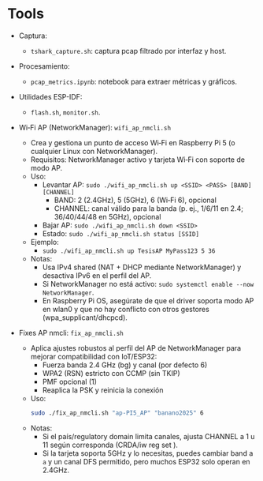 # Tools

- Captura:
  - `tshark_capture.sh`: captura pcap filtrado por interfaz y host.
- Procesamiento:
  - `pcap_metrics.ipynb`: notebook para extraer métricas y gráficos.
- Utilidades ESP-IDF:
  - `flash.sh`, `monitor.sh`.

- Wi‑Fi AP (NetworkManager): `wifi_ap_nmcli.sh`
  - Crea y gestiona un punto de acceso Wi‑Fi en Raspberry Pi 5 (o cualquier Linux con NetworkManager).
  - Requisitos: NetworkManager activo y tarjeta Wi‑Fi con soporte de modo AP.
  - Uso:
    - Levantar AP: `sudo ./wifi_ap_nmcli.sh up <SSID> <PASS> [BAND] [CHANNEL]`
      - BAND: 2 (2.4GHz), 5 (5GHz), 6 (Wi‑Fi 6), opcional
      - CHANNEL: canal válido para la banda (p. ej., 1/6/11 en 2.4; 36/40/44/48 en 5GHz), opcional
    - Bajar AP: `sudo ./wifi_ap_nmcli.sh down <SSID>`
    - Estado: `sudo ./wifi_ap_nmcli.sh status [SSID]`
  - Ejemplo:
    - `sudo ./wifi_ap_nmcli.sh up TesisAP MyPass123 5 36`
  - Notas:
    - Usa IPv4 shared (NAT + DHCP mediante NetworkManager) y desactiva IPv6 en el perfil del AP.
    - Si NetworkManager no está activo: `sudo systemctl enable --now NetworkManager`.
    - En Raspberry Pi OS, asegúrate de que el driver soporta modo AP en wlan0 y que no hay conflicto con otros gestores (wpa_supplicant/dhcpcd).

- Fixes AP nmcli: `fix_ap_nmcli.sh`
  - Aplica ajustes robustos al perfil del AP de NetworkManager para mejorar compatibilidad con IoT/ESP32:
    - Fuerza banda 2.4 GHz (bg) y canal (por defecto 6)
    - WPA2 (RSN) estricto con CCMP (sin TKIP)
    - PMF opcional (1)
    - Reaplica la PSK y reinicia la conexión
  - Uso:
    ```bash
    sudo ./fix_ap_nmcli.sh "ap-PI5_AP" "banano2025" 6
    ```
  - Notas:
    - Si el país/regulatory domain limita canales, ajusta CHANNEL a 1 u 11 según corresponda (CRDA/iw reg set <COUNTRY>).
    - Si la tarjeta soporta 5GHz y lo necesitas, puedes cambiar band a `a` y un canal DFS permitido, pero muchos ESP32 solo operan en 2.4GHz.
